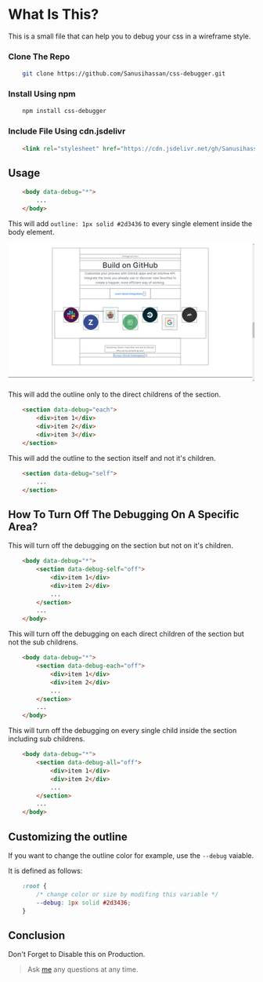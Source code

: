 # What Is This?

This is a small file that can help you to debug your css in a wireframe style.

### Clone The Repo

```bash
    git clone https://github.com/Sanusihassan/css-debugger.git
```

### Install Using npm

```bash
    npm install css-debugger
```

### Include File Using cdn.jsdelivr

```html
    <link rel="stylesheet" href="https://cdn.jsdelivr.net/gh/Sanusihassan/css-debugger/dist/css-debugger.min.css">
```

## Usage

```html
    <body data-debug="*">
        ...
    </body>
```
This will add `outline: 1px solid #2d3436` to every single element inside the body element.

![debugging](./image/debugging.png)

This will add the outline only to the direct childrens of the section.

```html
    <section data-debug="each">
        <div>item 1</div>
        <div>item 2</div>
        <div>item 3</div>
    </section>
```

This will add the outline to the section itself and not it's children.

```html
    <section data-debug="self">
        ...
    </section>
```

## How To Turn Off The Debugging On A Specific Area?

This will turn off the debugging on the section but not on it's children.

```html
    <body data-debug="*">
        <section data-debug-self="off">
            <div>item 1</div>
            <div>item 2</div>
            ...
        </section>
        ...
    </body>
```

This will turn off the debugging on each direct children of the section but not the sub childrens.

```html
    <body data-debug="*">
        <section data-debug-each="off">
            <div>item 1</div>
            <div>item 2</div>
            ...
        </section>
        ...
    </body>
```

This will turn off the debugging on every single child inside the section including sub childrens.

```html
    <body data-debug="*">
        <section data-debug-all="off">
            <div>item 1</div>
            <div>item 2</div>
            ...
        </section>
        ...
    </body>
```

## Customizing the outline

If you want to change the outline color for example, use the `--debug` vaiable.

It is defined as follows:

```css
    :root {
        /* change color or size by modifing this variable */
        --debug: 1px solid #2d3436;
    }
```

## Conclusion

Don't Forget to Disable this on Production.

> Ask [me](https://twitter.com/__sanusi) any questions at any time.
